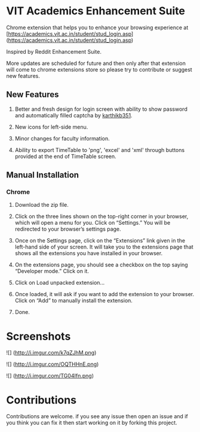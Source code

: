 # VIT Academics Enhancement Suite

Chrome extension that helps you to enhance your browsing experience at [https://academics.vit.ac.in/student/stud_login.asp] (https://academics.vit.ac.in/student/stud_login.asp)

Inspired by Reddit Enhancement Suite.

More updates are scheduled for future and then only after that extension will come to chrome extensions store so please try to contribute
or suggest new features.


## New Features
1. Better and fresh design for login screen with ability to show password and automatically filled captcha by [karthikb351](https://github.com/karthikb351/AutoCaptcha-for-VITacademics/).

2. New icons for left-side menu.

3. Minor changes for faculty information.

4. Ability to export TimeTable to 'png', 'excel' and 'xml' through buttons provided at the end of TimeTable screen.


## Manual Installation

### Chrome

1. Download the zip file.

2. Click on the three lines shown on the top-right corner in your browser, which will open a menu for you. Click on “Settings.” You will be redirected to your browser’s settings page.

3. Once on the Settings page, click on the “Extensions” link given in the left-hand side of your screen. It will take you to the extensions page that shows all the extensions you have installed in your browser.

4. On the extensions page, you should see a checkbox on the top saying “Developer mode.” Click on it.

5. Click on Load unpacked extension...

6. Once loaded, it will ask if you want to add the extension to your browser. Click on “Add” to manually install the extension.

7. Done.


# Screenshots

![] (http://i.imgur.com/k7qZJhM.png)

![] (http://i.imgur.com/OQTHHnE.png)

![] (http://i.imgur.com/TG04Ifn.png)

# Contributions

Contributions are welcome. if you see any issue then open an issue and if you think you can fix it then start working on it by forking this project.

